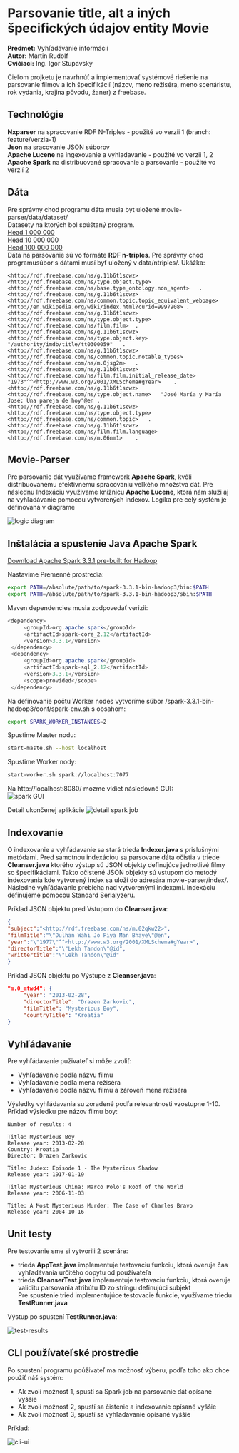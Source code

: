 # Parsovanie title, alt a iných špecifických údajov entity Movie
**Predmet:** Vyhľadávanie informácií  
**Autor:** Martin Rudolf  
**Cvičiaci:** Ing. Igor Stupavský  
  
  Cieľom projketu je navrhnúť a implementovať systémové riešenie na parsovanie filmov a ich špecifikácií (názov, meno režiséra, meno scenáristu, rok vydania, krajina pôvodu, žaner) z freebase.  
  
  ## Technológie
  **Nxparser** na spracovanie RDF N-Triples - použité vo verzii 1 (branch: feature/verzia-1)  
  **Json** na sracovanie JSON súborov  
  **Apache Lucene** na ingexovanie a vyhladavanie - použité vo verzii 1, 2  
  **Apache Spark** na distribuované spracovanie a parsovanie - použité vo verzií 2
  
  ## Dáta
  Pre správny chod programu dáta musia byt uložené movie-parser/data/dataset/<nazov suboru>  
  Datasety na ktorých bol spúštaný program.  
  [Head 1 000 000](https://vi2022.ui.sav.sk/lib/exe/fetch.php?media=freebase-head-1000000.zip)  
  [Head 10 000 000](https://vi2022.ui.sav.sk/lib/exe/fetch.php?media=freebase-head-10000000.zip)  
  [Head 100 000 000](https://vi2022.ui.sav.sk/lib/exe/fetch.php?media=freebase-head-100000000.zip)  
     Dáta na parsovanie sú vo formáte **RDF n-triples**. Pre správny chod programusúbor s dátami musí byť uložený v data/ntriples/<data-file>. 
   Ukážka:  
   ```
   <http://rdf.freebase.com/ns/g.11b6t1scwz>	<http://rdf.freebase.com/ns/type.object.type>	<http://rdf.freebase.com/ns/base.type_ontology.non_agent>	.
<http://rdf.freebase.com/ns/g.11b6t1scwz>	<http://rdf.freebase.com/ns/common.topic.topic_equivalent_webpage>	<http://en.wikipedia.org/wiki/index.html?curid=9997908>	.
<http://rdf.freebase.com/ns/g.11b6t1scwz>	<http://rdf.freebase.com/ns/type.object.type>	<http://rdf.freebase.com/ns/film.film>	.
<http://rdf.freebase.com/ns/g.11b6t1scwz>	<http://rdf.freebase.com/ns/type.object.key>	"/authority/imdb/title/tt0300059"	.
<http://rdf.freebase.com/ns/g.11b6t1scwz>	<http://rdf.freebase.com/ns/common.topic.notable_types>	<http://rdf.freebase.com/ns/m.0jsg2m>	.
<http://rdf.freebase.com/ns/g.11b6t1scwz>	<http://rdf.freebase.com/ns/film.film.initial_release_date>	"1973"^^<http://www.w3.org/2001/XMLSchema#gYear>	.
<http://rdf.freebase.com/ns/g.11b6t1scwz>	<http://rdf.freebase.com/ns/type.object.name>	"José María y María José: Una pareja de hoy"@en	.
<http://rdf.freebase.com/ns/g.11b6t1scwz>	<http://rdf.freebase.com/ns/type.object.type>	<http://rdf.freebase.com/ns/common.topic>	.
<http://rdf.freebase.com/ns/g.11b6t1scwz>	<http://rdf.freebase.com/ns/film.film.language>	<http://rdf.freebase.com/ns/m.06nm1>	.
   ```
  ## Movie-Parser
  Pre parsovanie dát využívame framework **Apache Spark**, kvôli distribuovanému efektívnemu spracovaniu veľkého množstva dát.  Pre následnu Indexáciu využivame knižnicu **Apache Lucene**, ktorá nám služi aj na vyhľadávanie pomocou vytvorených indexov. Logika pre celý systém je definovaná v diagrame
  
   ![logic diagram](diagram-v3.png "Diagram") 
  
  
  ## Inštalácia a spustenie Java Apache Spark
   [Download Apache Spark 3.3.1 pre-built for Hadoop](https://spark.apache.org/downloads.html)  
     
   Nastavíme Premenné prostredia:  
   ```bash
   export PATH=/absolute/path/to/spark-3.3.1-bin-hadoop3/bin:$PATH
   export PATH=/absolute/path/to/spark-3.3.1-bin-hadoop3/sbin:$PATH
   ```
     
   Maven dependencies musia zodpovedať verizii:  
   ```java
   <dependency>
        <groupId>org.apache.spark</groupId>
        <artifactId>spark-core_2.12</artifactId>
        <version>3.3.1</version>
    </dependency>
    <dependency>
        <groupId>org.apache.spark</groupId>
        <artifactId>spark-sql_2.12</artifactId>
        <version>3.3.1</version>
        <scope>provided</scope>
    </dependency>
   ```  

   Na definovanie počtu Worker nodes vytvoríme súbor /spark-3.3.1-bin-hadoop3/conf/spark-env.sh s obsahom:  
   
   ```bash
   export SPARK_WORKER_INSTANCES=2
   ```    
   Spustime Master nodu:  
   ```bash
   start-maste.sh --host localhost
   ```
   Spustime Worker nody:  
   ```bash
   start-worker.sh spark://localhost:7077
   ```
   
   Na http://localhost:8080/ mozme vidiet následovné GUI:  
   ![spark GUI](spark-gui.png "Spark-GUI")
  
  Detail ukončenej aplikácie
   ![detail spark job](detail-spark-job.png "Spark-job-detail")
   ## Indexovanie
   O indexovanie a vyhľádavanie sa stará trieda **Indexer.java** s prislušnými metódami. Pred samotnou indexáciou sa parsovane dáta očistia v triede **Cleanser.java** ktorého výstup sú JSON objekty definujúce jednotlivé filmy so špecifikáciami. Takto očistené JSON objekty sú vstupom do metodý indexovania kde vytvorený index sa uloží do adresára movie-parser/index/. Následné vyhľádavanie prebieha nad vytvorenými indexami. Indexáciu definujeme pomocou Standard Serialyzeru.
   
   Príklad JSON objektu pred Vstupom do **Cleanser.java**:  
   ```JSON
   {
   "subject":"<http://rdf.freebase.com/ns/m.02qkw22>",
   "filmTitle":"\"Dulhan Wahi Jo Piya Man Bhaye\"@en",
   "year":"\"1977\"^^<http://www.w3.org/2001/XMLSchema#gYear>",
   "directorTitle":"\"Lekh Tandon\"@id",
   "writtertitle":"\"Lekh Tandon\"@id"
   }
   ```
   Príklad JSON objektu po Výstupe z **Cleanser.java**:  
   ```JSON
   "m.0_mtwd4": {
        "year": "2013-02-28",
        "directorTitle": "Drazen Zarkovic",
        "filmTitle": "Mysterious Boy",
        "countryTitle": "Kroatia"
   }
   ```  
   ## Vyhľádavanie
   Pre vyhľádavanie puživateľ si môže zvoliť:  
   - Vyhľadávanie podľa názvu filmu
   - Vyhľadávanie podľa mena režiséra
   - Vyhľadávanie podľa názvu filmu a zároveň mena režiséra
   
   Výsledky vyhľádavania su zoradené podľa relevantnosti vzostupne 1-10.
   Príklad výsledku pre názov filmu boy:
   
   ```
   Number of results: 4

Title: Mysterious Boy
Release year: 2013-02-28
Country: Kroatia
Director: Drazen Zarkovic

Title: Judex: Episode 1 - The Mysterious Shadow
Release year: 1917-01-19

Title: Mysterious China: Marco Polo's Roof of the World
Release year: 2006-11-03

Title: A Most Mysterious Murder: The Case of Charles Bravo
Release year: 2004-10-16
   ```  

## Unit testy  
Pre testovanie sme si vytvorili 2 scenáre:
- trieda **AppTest.java** implementuje testovaciu funkciu, ktorá overuje čas vyhľadávania určitého dopytu od používateľa
- trieda **CleanserTest.java** implementuje testovaciu funkciu, ktorá overuje validitu parsovania atribútu ID zo stringu definujúci subjekt  
Pre spustenie tried  implementujúce testovacie funkcie, využívame triedu **TestRunner.java**

Výstup po spustení **TestRunner.java**:  

![test-results](test-results.png "test-results")

## CLI používateľské prostredie
Po spustení programu poúživateľ ma možnosť výberu, podľa toho ako chce použiť náš systém:  
- Ak zvolí možnosť 1, spustí sa Spark job na parsovanie dát opísané vyššie
- Ak zvolí možnosť 2, spustí sa čistenie a indexovanie opísané vyššie
- Ak zvolí možnosť 3, spustí sa vyhľadavanie opísané vyššie  

Príklad:  

![cli-ui](search-example.png "CLI-ui")

   
